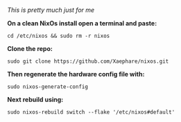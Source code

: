 _This is pretty much just for me_

__On a clean NixOs install open a terminal and paste:__  
```
cd /etc/nixos && sudo rm -r nixos
```
__Clone the repo:__  
```
sudo git clone https://github.com/Xaephare/nixos.git
```
__Then regenerate the hardware config file with:__  
```
sudo nixos-generate-config
```
__Next rebuild using:__  
```
sudo nixos-rebuild switch --flake '/etc/nixos#default'
```
